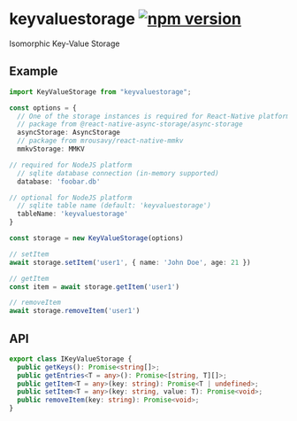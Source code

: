 # keyvaluestorage [![npm version](https://badge.fury.io/js/keyvaluestorage.svg)](https://badge.fury.io/js/keyvaluestorage)

Isomorphic Key-Value Storage

## Example

```typescript
import KeyValueStorage from "keyvaluestorage";

const options = {
  // One of the storage instances is required for React-Native platform
  // package from @react-native-async-storage/async-storage
  asyncStorage: AsyncStorage
  // package from mrousavy/react-native-mmkv
  mmkvStorage: MMKV

// required for NodeJS platform
  // sqlite database connection (in-memory supported)
  database: 'foobar.db'

// optional for NodeJS platform
  // sqlite table name (default: 'keyvaluestorage')
  tableName: 'keyvaluestorage'
}

const storage = new KeyValueStorage(options)

// setItem
await storage.setItem('user1', { name: 'John Doe', age: 21 })

// getItem
const item = await storage.getItem('user1')

// removeItem
await storage.removeItem('user1')
```

## API

```typescript
export class IKeyValueStorage {
  public getKeys(): Promise<string[]>;
  public getEntries<T = any>(): Promise<[string, T][]>;
  public getItem<T = any>(key: string): Promise<T | undefined>;
  public setItem<T = any>(key: string, value: T): Promise<void>;
  public removeItem(key: string): Promise<void>;
}
```
